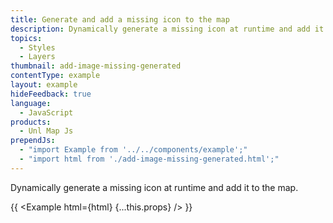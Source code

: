 ```yaml
---
title: Generate and add a missing icon to the map
description: Dynamically generate a missing icon at runtime and add it to the map.
topics:
  - Styles
  - Layers
thumbnail: add-image-missing-generated
contentType: example
layout: example
hideFeedback: true
language:
  - JavaScript
products:
  - Unl Map Js
prependJs:
  - "import Example from '../../components/example';"
  - "import html from './add-image-missing-generated.html';"
---
```


Dynamically generate a missing icon at runtime and add it to the map.

{{ <Example html={html} {...this.props} /> }}

